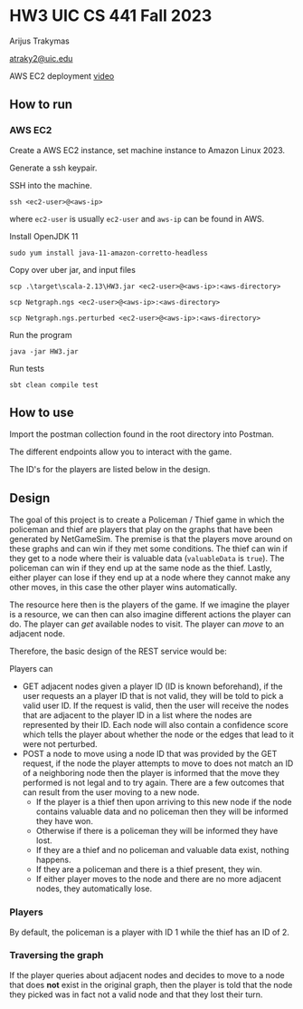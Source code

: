 # HW3 UIC CS 441 Fall 2023
Arijus Trakymas

atraky2@uic.edu

AWS EC2 deployment [video](https://youtu.be/1wTTcWBDIrM)

## How to run

### AWS EC2

Create a AWS EC2 instance, set machine instance to Amazon Linux 2023.

Generate a ssh keypair.

SSH into the machine.
```shell
ssh <ec2-user>@<aws-ip>
```

where `ec2-user` is usually `ec2-user` and `aws-ip` can be found in AWS.

Install OpenJDK 11
```shell
sudo yum install java-11-amazon-corretto-headless
```

Copy over uber jar, and input files

```shell
scp .\target\scala-2.13\HW3.jar <ec2-user>@<aws-ip>:<aws-directory>
```

```shell
scp Netgraph.ngs <ec2-user>@<aws-ip>:<aws-directory>
```

```shell
scp Netgraph.ngs.perturbed <ec2-user>@<aws-ip>:<aws-directory>
```

Run the program
```shell
java -jar HW3.jar
```

Run tests
```shell
sbt clean compile test
```

## How to use
Import the postman collection found in the root directory into Postman.

The different endpoints allow you to interact with the game.

The ID's for the players are listed below in the design.

## Design
The goal of this project is to create a Policeman / Thief game
in which the policeman and thief are players that play on the
graphs that have been generated by NetGameSim. The premise is that
the players move around on these graphs and can win if they 
met some conditions. The thief can win if they get to a node
where their is valuable data (`valuableData` is `true`). The
policeman can win if they end up at the same node as the
thief. Lastly, either player can lose if they end up at a node
where they cannot make any other moves, in this case the other
player wins automatically.

The resource here then is the players of the game. If we imagine
the player is a resource, we can then can also imagine different
actions the player can do. The player can _get_ available
nodes to visit. The player can _move_ to an adjacent node.

Therefore, the basic design of the REST service would be:

Players can

- GET adjacent nodes given a player ID (ID is known beforehand), if the user requests
an a player ID that is not valid, they will be told to pick a valid user ID. If the request
is valid, then the user will receive the nodes that are adjacent to the player ID in
a list where the nodes are represented by their ID. Each node will also contain a confidence
score which tells the player about whether the node or the edges that lead to it were
not perturbed.
- POST a node to move using a node ID that was provided by the GET request, if the
node the player attempts to move to does not match an ID of a neighboring node then the
player is informed that the move they performed is not legal and to try again. There
are a few outcomes that can result from the user moving to a new node. 
    * If the player is a thief then upon arriving to this new node if the node contains valuable data and no
policeman then they will be informed they have won.
    * Otherwise if there is a policeman they will be informed they have lost.
    * If they are a thief and no policeman and valuable data exist, nothing happens.
    * If they are a policeman and there is a thief present, they win.
    * If either player moves to the node and there are no more adjacent nodes, they automatically lose.

### Players
By default, the policeman is a player with ID 1 while the thief has an ID of 2.

### Traversing the graph
If the player queries about adjacent nodes and decides to move
to a node that does **not** exist in the original graph, then
the player is told that the node they picked was in fact
not a valid node and that they lost their turn.
